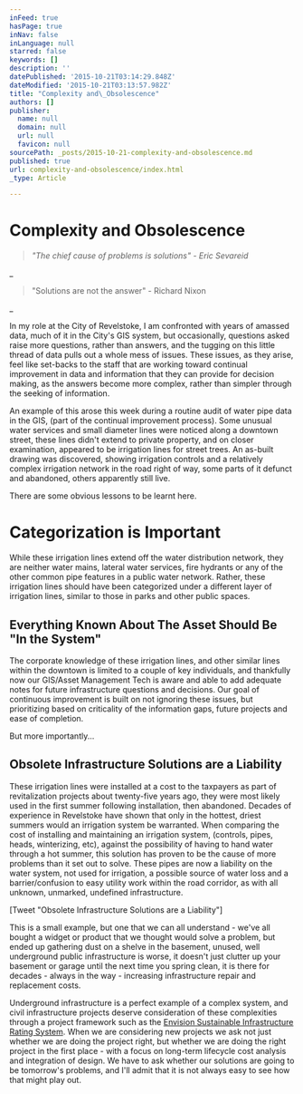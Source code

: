 ```yaml
---
inFeed: true
hasPage: true
inNav: false
inLanguage: null
starred: false
keywords: []
description: ''
datePublished: '2015-10-21T03:14:29.848Z'
dateModified: '2015-10-21T03:13:57.982Z'
title: "Complexity and\_Obsolescence"
authors: []
publisher:
  name: null
  domain: null
  url: null
  favicon: null
sourcePath: _posts/2015-10-21-complexity-and-obsolescence.md
published: true
url: complexity-and-obsolescence/index.html
_type: Article

---
```

# Complexity and Obsolescence

> _"The chief cause of problems is solutions" - Eric Sevareid_

_
> 
> "Solutions are not the answer" - Richard Nixon

_

In my role at the City of Revelstoke, I am confronted with years of amassed data, much of it in the City's GIS system, but occasionally, questions asked raise more questions, rather than answers, and the tugging on this little thread of data pulls out a whole mess of issues. These issues, as they arise, feel like set-backs to the staff that are working toward continual improvement in data and information that they can provide for decision making, as the answers become more complex, rather than simpler through the seeking of information.

An example of this arose this week during a routine audit of water pipe data in the GIS, (part of the continual improvement process). Some unusual water services and small diameter lines were noticed along a downtown street, these lines didn't extend to private property, and on closer examination, appeared to be irrigation lines for street trees. An as-built drawing was discovered, showing irrigation controls and a relatively complex irrigation network in the road right of way, some parts of it defunct and abandoned, others apparently still live.

There are some obvious lessons to be learnt here.

# Categorization is Important

While these irrigation lines extend off the water distribution network, they are neither water mains, lateral water services, fire hydrants or any of the other common pipe features in a public water network. Rather, these irrigation lines should have been categorized under a different layer of irrigation lines, similar to those in parks and other public spaces.

## Everything Known About The Asset Should Be "In the System"

The corporate knowledge of these irrigation lines, and other similar lines within the downtown is limited to a couple of key individuals, and thankfully now our GIS/Asset Management Tech is aware and able to add adequate notes for future infrastructure questions and decisions. Our goal of continuous improvement is built on not ignoring these issues, but prioritizing based on criticality of the information gaps, future projects and ease of completion.

But more importantly...

## Obsolete Infrastructure Solutions are a Liability

These irrigation lines were installed at a cost to the taxpayers as part of revitalization projects about twenty-five years ago, they were most likely used in the first summer following installation, then abandoned. Decades of experience in Revelstoke have shown that only in the hottest, driest summers would an irrigation system be warranted. When comparing the cost of installing and maintaining an irrigation system, (controls, pipes, heads, winterizing, etc), against the possibility of having to hand water through a hot summer, this solution has proven to be the cause of more problems than it set out to solve. These pipes are now a liability on the water system, not used for irrigation, a possible source of water loss and a barrier/confusion to easy utility work within the road corridor, as with all unknown, unmarked, undefined infrastructure.

\[Tweet "Obsolete Infrastructure Solutions are a Liability"\]

This is a small example, but one that we can all understand - we've all bought a widget or product that we thought would solve a problem, but ended up gathering dust on a shelve in the basement, unused, well underground public infrastructure is worse, it doesn't just clutter up your basement or garage until the next time you spring clean, it is there for decades - always in the way - increasing infrastructure repair and replacement costs.

Underground infrastructure is a perfect example of a complex system, and civil infrastructure projects deserve consideration of these complexities through a project framework such as the [Envision Sustainable Infrastructure Rating System][0]. When we are considering new projects we ask not just whether we are doing the project right, but whether we are doing the right project in the first place - with a focus on long-term lifecycle cost analysis and integration of design. We have to ask whether our solutions are going to be tomorrow's problems, and I'll admit that it is not always easy to see how that might play out.

[0]: http://urbanworkbench.com/integrating-sustainability-into-infrastructure-projects/